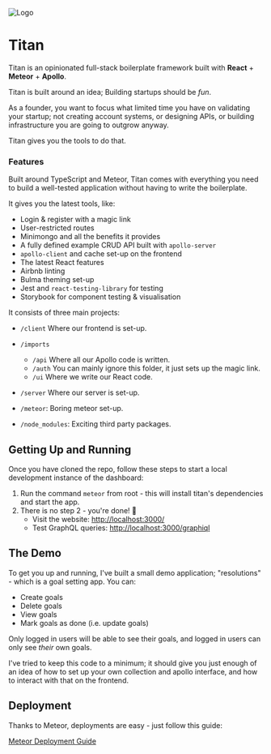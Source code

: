![Logo](https://i.imgur.com/debLpdr.png)

# Titan

Titan is an opinionated full-stack boilerplate framework built with **React** + **Meteor** + **Apollo**.

Titan is built around an idea; Building startups should be _fun_.

As a founder, you want to focus what limited time you have on validating your startup; not creating account systems, or designing APIs, or building infrastructure you are going to outgrow anyway.

Titan gives you the tools to do that.

### Features

Built around TypeScript and Meteor, Titan comes with everything you need to build a well-tested application without having to write the boilerplate.

It gives you the latest tools, like:

- Login & register with a magic link
- User-restricted routes
- Minimongo and all the benefits it provides
- A fully defined example CRUD API built with `apollo-server`
- `apollo-client` and cache set-up on the frontend
- The latest React features
- Airbnb linting
- Bulma theming set-up
- Jest and `react-testing-library` for testing
- Storybook for component testing & visualisation

It consists of three main projects:

- `/client` Where our frontend is set-up.
- `/imports`
  - `/api` Where all our Apollo code is written.
  - `/auth` You can mainly ignore this folder, it just sets up the magic link.
  - `/ui` Where we write our React code.
- `/server` Where our server is set-up.

- `/meteor`: Boring meteor set-up.
- `/node_modules`: Exciting third party packages.

## Getting Up and Running

Once you have cloned the repo, follow these steps to start a local development instance of the dashboard:

1. Run the command `meteor` from root - this will install titan's dependencies and start the app.
2. There is no step 2 - you're done! 🎉
   - Visit the website: [http://localhost:3000/](http://localhost:3000/)
   - Test GraphQL queries: [http://localhost:3000/graphiql](http://localhost:3000/graphiql)

## The Demo

To get you up and running, I've built a small demo application; "resolutions" - which is a goal setting app. You can:

- Create goals
- Delete goals
- View goals
- Mark goals as done (i.e. update goals)

Only logged in users will be able to see their goals, and logged in users can only see _their_ own goals.

I've tried to keep this code to a minimum; it should give you just enough of an idea of how to set up your own collection and apollo interface, and how to interact with that on the frontend.

## Deployment

Thanks to Meteor, deployments are easy - just follow this guide:

[Meteor Deployment Guide](https://guide.meteor.com/deployment.html)

